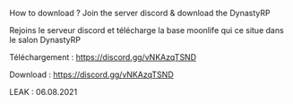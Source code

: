 How to download ? Join the server discord & download the DynastyRP

Rejoins le serveur discord et télécharge la base moonlife qui ce situe dans le salon DynastyRP

Téléchargement : https://discord.gg/vNKAzqTSND

Download : https://discord.gg/vNKAzqTSND


LEAK : 06.08.2021
